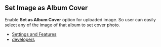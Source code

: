 ## Set Image as Album Cover

Enable **Set as Album Cover** option for uploaded image. So user can easily select any of the image of that album to set cover photo.

* [Settings and Features](../addons/rtmedia-album-cover-art/features.md)
* [developers](../addons/rtmedia-album-cover-art/developers.md)